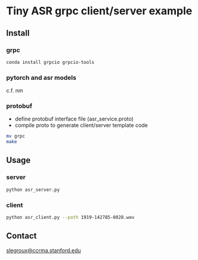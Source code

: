 # Tiny ASR grpc client/server example
## Install
### grpc
```bash
conda install grpcio grpcio-tools
```
### pytorch and asr models
c.f. nm

### protobuf
- define protobuf interface file (asr_service.proto)
- compile proto to generate client/server template code
```bash
mv grpc
make
```
## Usage
### server
```bash
python asr_server.py
```
### client
```bash
python asr_client.py --path 1919-142785-0028.wav
```
## Contact 
<slegroux@ccrma.stanford.edu>